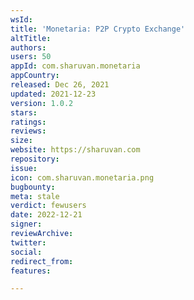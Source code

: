 ```yaml
---
wsId: 
title: 'Monetaria: P2P Crypto Exchange'
altTitle: 
authors: 
users: 50
appId: com.sharuvan.monetaria
appCountry: 
released: Dec 26, 2021
updated: 2021-12-23
version: 1.0.2
stars: 
ratings: 
reviews: 
size: 
website: https://sharuvan.com
repository: 
issue: 
icon: com.sharuvan.monetaria.png
bugbounty: 
meta: stale
verdict: fewusers
date: 2022-12-21
signer: 
reviewArchive: 
twitter: 
social: 
redirect_from: 
features: 

---
```


